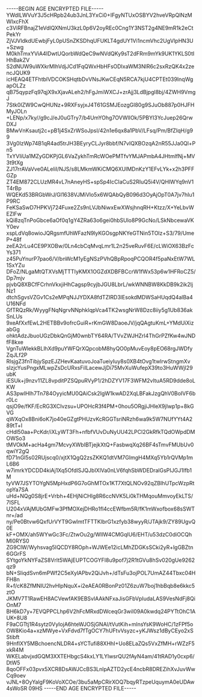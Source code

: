 -----BEGIN AGE ENCRYPTED FILE-----
YWdlLWVuY3J5cHRpb24ub3JnL3YxCi0+IFgyNTUxOSBYV2hveVRpQlNzMWIxcFhX
c3ViRFBnajZ1eVdlQXNmU3kzL0p6V2oyREc0Cng1Y3NST2g4NE9mR1k2eCtPekYr
ZjVJVldkdUEwbjFyL0pUSnZKSDhqUFUKLT4gdUY1Vi1ncmVhc2UgVlpHN3U+Szwg
M0khTmxYViA4IDwtUQorbWdQeC9wNVdQKy9sT2dFRm9mYk9UK1YKLS0tIHhBakZV
S2dNUW9uWXkrMlhVdjJCd1FqQWxHbHFsODIxaWM3NlR6c2sxRzQK4x2zencJQUK9
icHEAQ4ETFhtblVDCOKSHqtbDvVNsJKwCEqN5RCA7kjU4CPTEt039InqWgapOLZz
qB75qypzFq97qjX9xXjavALeh2/hFgJmiWXCJ+zrAjj3LdBjpgl8bj/4ZWH9VmgJ
7Stk0IZW9CwQHUNz+9RXFsyjxJ4T61GSMJEozgGl80g9SJuOb887p0HJFHMyJOLn
+LENp/x7ky//g9cJ/eJ0uGTry7/b4UmYOhg7OVWlIOk/5PBYI3YcJuep26QrwDXJ
BMwVnKsautj2c+pB1j4SxZrWSoJpsI/42n1e6qx8a1PbV/LFsq/Pm/BfZIqH/g99
3Vg0IzWp74B1qR4ad5trJH3BEyryCLJyr8bbf/N7vIQXBOzqA2nR55JJa0Ql+Pn5
TxYVIiUa1MZyGDKPjGL6VaZykhTmRcWOePMTfvYMJAPmbA4JHtmlfNj+MV3t9tXg
ZJ17rrAVaVve0ALeliI/NJS/s8LMkmWKiCMQ6XUlMDnKzY1EFvLYk+x2h3PFFGZp
ZT4EM872CLUzMR4vL7nAneyHS+spSp4IcCIaCuS2RIuQ5i4V/QHlWYq9nV1T4rBp
WQEKd53BRGbWrJ/Gl1638VJMiVlo5x6WQAbQyB096d3OyAjOpT0A7jv7hIu1P9RC
FeKSaSwD7HPKVj724Fuxe2Zs9nLVJbNiwxEwXWsjhnqRH+Ktzz/X+YeLbvWEZlFw
kQi8zqTnPoGbce6aOf0q1gY4ZRa63o6gei0hbSUlo8P9GcNo/LSkNbcewaVKY0ev
xspLdVq8owioJQRgsmfUhWFazN9lyKGOsgpNKYeGTNin5TOlz+S3/79/UmeP+48f
zeEA2rLu4CE9PXOBw/0Ln4cbCqMvqLmr1L2n25veRuvF6E/cLWiOX63BzFcYs371
z45PuYnurP7pao6/V/bnWcM1yEgNSzPVhQBpRpoqPCQOR4f5paNxEtW7WL1SxYZu
DFoZ/NLgaMtQTXVsMjTTTIyKMX1OGZdXDBFBCcrW1fWx53p6w1HFRoCZ5/Dp7mjv
pjvbQ8XBCfFCrhnVkxjiHhCagsp9cyjbJGU8LbrL/wkWNNBW8KkDB9k2ik2ljNz1
dtchSgvsVZGv1Cs2eMPqNJJYDXA8fdTZIRD3lEsokdMDWSaHUqdQ4alBa4U16NFd
GfTRQzRk/WyygFNqNgrvNNphklqpVca4TK2wsgNrW8Dzc8iiy5g1Ub836akSnLUs
9xeAfXxfEwL2HETBBv9ofrcGuiR+rKmGW8DaoeJV/jqQAgtuKmL+YMdUiXizabGg
ohktAdzJbuoUGzDbkQnGjM0wnbTY64RA/TVvZWJHZrI4ThGrPZfKw4wJNDfF8kxe
VgnTuWlekkBLlhXd9puYWFQrXQpcobM8hyQO0pMuvEoy8pEO68rgJWDfyZqJLf2P
RlsjgZ3fnTibjySpzEJZHevKaatuvoJoaTueiyIuy8s0XB4tOvg1twlrwStngmXv
sIzjcYusPngxMLwpZsDcURxsFiILacewJjDi75MvXuWufepX39to3HuWWjI29ubK
iESUk+j9nzv11ZL8vpditPZSQpuRVyP1/2hDZYV17F3WFM2vItuA5RD9dde8oLKW
AS3pwlHIh7Tn784OyyicMU0QAiCsk2IgW1kwAD2XqLBFakJzgQhV0BoIVF6br0Lc
qsjO9e/fKF/EcRG3XCIvzsu+UPOHcR3f4PM+0hou5ORgjiJHleX9jIwp1p+8kGVG
qWXqOx8Bni6oK7jo40eGZgtPHUzvKcRGGTsriNRzh6wa9k5W7NUfYYt4A289tT+l
cHdl50aa+PcKdr/iXLyWT3Fh+nfbfVUvDuNyUU42LPCl2GkRfkTQdOWpdDMOWSo3
tMVOkM+acHa4gm7McvyXWbIBTjejkXtQ+FasbwqXq26BF4sTmvFMUbUv0qwiY2gQ
fD71nGl5s02RUjscq0/xjtX1QgQ2zsZKKQ1dtVM7GImgH4MXq5Yb1rQVMp1mL6B6
w7imrkYDCDD4kiAj1Xq5OfdlSJQJbIXlVa0nLV6fqhSbWDEDralGsPIJGJ1Ifb1M
tyVW7JSYTOYgN5MpHxdP6G7oGhMTOx1KT7XtQLNOv92qZBIhUTpcWzpRtopYa7SA
uHd+NQg0S8jrE+Vrbh+4EHjNiCHIg8R6ccNVK5Li0kTHMqouMmvoyEkLTS/7ISFL
U204xVAjMUbGMFw3PfMOXejDHRo1fl4ccEWfbm5R/fK1mWxofbox68sSWTnr+/ad
ny/Pe0Btvw6QxfUrVYT9GwImtTFTTKlbrG1xzfyb38wyyR/JTAjk9/ZY89UgvQ0E
kF+OMX/ah5WYwGc3Fc/ZtwOu2g/WIlW4CMGqlU6/EHT/u53dzC0diOCQhMl0RYS0
ZG9ClW/Wyhsvag5IQCDY8ROph+WJWEe12icLMhZDGKsSCki2yR+lgGBZtn6GGrFS
SYtgoYkNYFaZS8Vrlt5WAjEUPTCOGYFI8u9pof7j2R1tGVu8hSv020gUe9262qz9
bN+SIiqdSvn6mPWf2C5eXylAPbv2QiJvh+/dTsFu3ojPOL7UmAZ44Tbxc04HFH8n
R+f/cK8ZfMNIU2hvHlpNquX+i2eAEA0RBonPz01Z6zuW7boj1hbBqb8e6kkc5ztO
JKMV7T1RawEH8ACVewfAK9EBSvlAAkNFxaJisGFbVpIudaLAS9VesNdFj8QiOnM7
BH6kD7y+7EVQPPCLhp6V2hFcMRxdDWceqGr3wiI09A0kwdq24PYTtOhC1AUK+8U8
F9aCGTtj1R4sytz0VyIojA6hteWJOSjGNAl/tVutKih+mlnsYsK9WoHC/1zFPf5o
OW8Kio4a+xzMWye+VxFdvd7fTgOCY7hUFtvVsyzc+yKJWsz1dByCEyo2xSStibft
9HnflXY5MBchoencNLDR4+sYCTufi88XHhI+Uo8ELaZQs5VxZfMH+rWZzF5xkR4M
WKELabvjxdGQM3XXTEHbgcS4kxLY1LYlwsrQU2fAyN4am/41tRAD1y0cxp6/DtW5
8qoOFFx03pvx5XCR8DsAWJCcBS3LnlpAZTD2ycE4ncbR8DREZihXvJuvWwCq9oev
vJNL+8OyYalgF9KoVoXCOe/3bu5aMpCRirXOQ7bqyRTzpeUquymA0eUDAw4sWoSR
09HS
-----END AGE ENCRYPTED FILE-----
